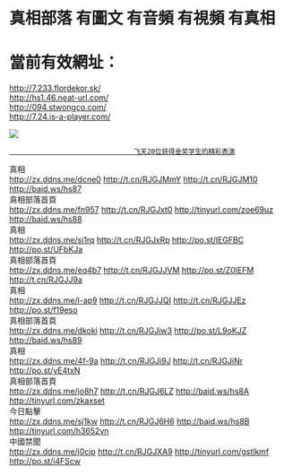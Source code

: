 # 真相部落 有圖文 有音頻 有視頻 有真相<br>
# 當前有效網址：<br>
http://7.233.flordekor.sk/<br>
http://hs1.46.neat-url.com/<br>
http://094.stwongco.com/<br>
http://7.24.is-a-player.com/<br>

<a href="http://7.24.is-a-player.com/zx/" target="_blank"><img src="http://7.24.is-a-player.com/pic/2016/11/p7829911a215010452.jpg">

                                   飞天20位获得金奖学生的精彩表演
</a>
<div class="linkbox"><div class="title">真相<div id="url"><a href="http://zx.ddns.me/dcne0" target=_blank>http://zx.ddns.me/dcne0</a>     <a href="http://t.cn/RJGJMmY" target=_blank>http://t.cn/RJGJMmY</a>     <a href="http://t.cn/RJGJM10" target=_blank>http://t.cn/RJGJM10</a>     <a href="http://baid.ws/hs87" target=_blank>http://baid.ws/hs87</a></div></div><div class="title">真相部落首頁<div id="url"><a href="http://zx.ddns.me/fn957" target=_blank>http://zx.ddns.me/fn957</a>     <a href="http://t.cn/RJGJxt0" target=_blank>http://t.cn/RJGJxt0</a>     <a href="http://tinyurl.com/zoe69uz" target=_blank>http://tinyurl.com/zoe69uz</a>     <a href="http://baid.ws/hs88" target=_blank>http://baid.ws/hs88</a></div></div><div class="title">真相<div id="url"><a href="http://zx.ddns.me/si1rq" target=_blank>http://zx.ddns.me/si1rq</a>     <a href="http://t.cn/RJGJxRp" target=_blank>http://t.cn/RJGJxRp</a>     <a href="http://po.st/lEGFBC" target=_blank>http://po.st/lEGFBC</a>     <a href="http://po.st/UFbKJa" target=_blank>http://po.st/UFbKJa</a></div></div><div class="title">真相部落首頁<div id="url"><a href="http://zx.ddns.me/eq4b7" target=_blank>http://zx.ddns.me/eq4b7</a>     <a href="http://t.cn/RJGJJVM" target=_blank>http://t.cn/RJGJJVM</a>     <a href="http://po.st/Z0lEFM" target=_blank>http://po.st/Z0lEFM</a>     <a href="http://t.cn/RJGJJ9a" target=_blank>http://t.cn/RJGJJ9a</a></div></div><div class="title">真相<div id="url"><a href="http://zx.ddns.me/l-ap9" target=_blank>http://zx.ddns.me/l-ap9</a>     <a href="http://t.cn/RJGJJQI" target=_blank>http://t.cn/RJGJJQI</a>     <a href="http://t.cn/RJGJJEz" target=_blank>http://t.cn/RJGJJEz</a>     <a href="http://po.st/f19eso" target=_blank>http://po.st/f19eso</a></div></div><div class="title">真相部落首頁<div id="url"><a href="http://zx.ddns.me/dkoki" target=_blank>http://zx.ddns.me/dkoki</a>     <a href="http://t.cn/RJGJiw3" target=_blank>http://t.cn/RJGJiw3</a>     <a href="http://po.st/L9oKJZ" target=_blank>http://po.st/L9oKJZ</a>     <a href="http://baid.ws/hs89" target=_blank>http://baid.ws/hs89</a></div></div><div class="title">真相<div id="url"><a href="http://zx.ddns.me/4f-9a" target=_blank>http://zx.ddns.me/4f-9a</a>     <a href="http://t.cn/RJGJi9J" target=_blank>http://t.cn/RJGJi9J</a>     <a href="http://t.cn/RJGJiNr" target=_blank>http://t.cn/RJGJiNr</a>     <a href="http://po.st/yE4txN" target=_blank>http://po.st/yE4txN</a></div></div><div class="title">真相部落首頁<div id="url"><a href="http://zx.ddns.me/jo8h7" target=_blank>http://zx.ddns.me/jo8h7</a>     <a href="http://t.cn/RJGJ6LZ" target=_blank>http://t.cn/RJGJ6LZ</a>     <a href="http://baid.ws/hs8A" target=_blank>http://baid.ws/hs8A</a>     <a href="http://tinyurl.com/zkaxset" target=_blank>http://tinyurl.com/zkaxset</a></div></div><div class="title">今日點擊<div id="url"><a href="http://zx.ddns.me/sj1kw" target=_blank>http://zx.ddns.me/sj1kw</a>     <a href="http://t.cn/RJGJ6H6" target=_blank>http://t.cn/RJGJ6H6</a>     <a href="http://baid.ws/hs8B" target=_blank>http://baid.ws/hs8B</a>     <a href="http://tinyurl.com/h3652vn" target=_blank>http://tinyurl.com/h3652vn</a></div></div><div class="title">中國禁聞<div id="url"><a href="http://zx.ddns.me/j0cip" target=_blank>http://zx.ddns.me/j0cip</a>     <a href="http://t.cn/RJGJXA9" target=_blank>http://t.cn/RJGJXA9</a>     <a href="http://tinyurl.com/gstlkmf" target=_blank>http://tinyurl.com/gstlkmf</a>     <a href="http://po.st/i4FScw" target=_blank>http://po.st/i4FScw</a></div></div></div>
